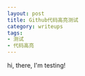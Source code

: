 ```yaml
---
layout: post
title: Github代码高亮测试
category: writeups
tags:
- 测试
- 代码高亮
---
```

hi, there, I'm testing!

